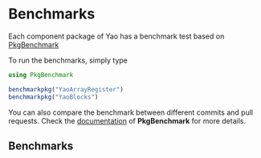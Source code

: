 # Benchmarks

Each component package of Yao has a benchmark test based on [PkgBenchmark](https://github.com/JuliaCI/PkgBenchmark.jl)

To run the benchmarks, simply type

```julia
using PkgBenchmark

benchmarkpkg("YaoArrayRegister")
benchmarkpkg("YaoBlocks")
```

You can also compare the benchmark between different commits and pull requests. Check the [documentation](https://juliaci.github.io/PkgBenchmark.jl/stable/index.html) of **PkgBenchmark** for more details.

## Benchmarks
